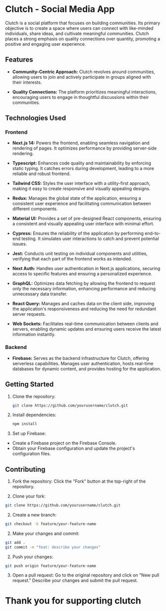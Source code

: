 # Clutch - Social Media App

Clutch is a social platform that focuses on building communities. Its primary objective is to create a space where users can connect with like-minded individuals, share ideas, and cultivate meaningful communities. Clutch places a strong emphasis on quality connections over quantity, promoting a positive and engaging user experience.

## Features

- **Community-Centric Approach:** Clutch revolves around communities, allowing users to join and actively participate in groups aligned with their interests.

- **Quality Connections:** The platform prioritizes meaningful interactions, encouraging users to engage in thoughtful discussions within their communities.

## Technologies Used

### Frontend

- **Next.js 14:** Powers the frontend, enabling seamless navigation and rendering of pages. It optimizes performance by providing server-side rendering.

- **Typescript:** Enhances code quality and maintainability by enforcing static typing. It catches errors during development, leading to a more reliable and robust frontend.

- **Tailwind CSS:** Styles the user interface with a utility-first approach, making it easy to create responsive and visually appealing designs.

- **Redux:** Manages the global state of the application, ensuring a consistent user experience and facilitating communication between different components.

- **Material UI:** Provides a set of pre-designed React components, ensuring a consistent and visually appealing user interface with minimal effort.

- **Cypress:** Ensures the reliability of the application by performing end-to-end testing. It simulates user interactions to catch and prevent potential issues.

- **Jest:** Conducts unit testing on individual components and utilities, verifying that each part of the frontend works as intended.

- **Next Auth:** Handles user authentication in Next.js applications, securing access to specific features and ensuring a personalized experience.

- **GraphQL:** Optimizes data fetching by allowing the frontend to request only the necessary information, enhancing performance and reducing unnecessary data transfer.

- **React Query:** Manages and caches data on the client side, improving the application's responsiveness and reducing the need for redundant server requests.

- **Web Sockets:** Facilitates real-time communication between clients and servers, enabling dynamic updates and ensuring users receive the latest information instantly.

### Backend

- **Firebase:** Serves as the backend infrastructure for Clutch, offering serverless capabilities. Manages user authentication, hosts real-time databases for dynamic content, and provides hosting for the application.

## Getting Started

1. Clone the repository:

   ```bash
   git clone https://github.com/yourusername/clutch.git
   ```

2. Install dependencies:

   ```bash
   npm install
   ```

3. Set up Firebase:

- Create a Firebase project on the Firebase Console.
- Obtain your Firebase configuration and update the project's configuration files.

## Contributing

1. Fork the repository: Click the "Fork" button at the top-right of the repository.

2. Clone your fork:

```bash
git clone https://github.com/yourusername/clutch.git
```

2. Create a new branch:

```bash
git checkout -b feature/your-feature-name
```

2. Make your changes and commit:

```bash
git add .
git commit -m "feat: describe your changes"
```

2. Push your changes:

```bash
git push origin feature/your-feature-name
```

3. Open a pull request: Go to the original repository and click on "New pull request." Describe your changes and submit the pull request.

#

# Thank you for supporting clutch
